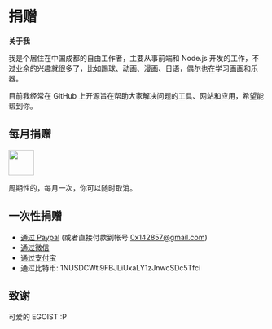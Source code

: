 # 捐赠

**关于我**

我是个居住在中国成都的自由工作者，主要从事前端和 Node.js 开发的工作，不过业余的兴趣就很多了，比如踢球、动画、漫画、日语，偶尔也在学习画画和乐器。

目前我经常在 GitHub 上开源旨在帮助大家解决问题的工具、网站和应用，希望能帮到你。

## 每月捐赠

<a href="https://patreon.com/egoist">
<img src="https://c5.patreon.com/external/logo/become_a_patron_button@2x.png" height="50">
</a>

周期性的，每月一次，你可以随时取消。

## 一次性捐赠

- [通过 Paypal](https://www.paypal.me/egoistian) (或者直接付款到帐号 0x142857@gmail.com)
- [通过微信](http://ww4.sinaimg.cn/large/a15b4afegw1f72ib6rj67j20u00tvgnj.jpg)
- [通过支付宝](https://i.loli.net/2017/09/04/59ace6025d653.jpg)
- 通过比特币: 1NUSDCWti9FBJLiUxaLY1zJnwcSDc5Tfci

## 致谢

可爱的 EGOIST :P
